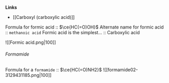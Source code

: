 **Links**
- [[Carboxyl (carboxylic acid)]] 

Formula for formic acid :: $\ce{HC(=O)OH}$
Alternate name for formic acid :: `methanoic acid`
Formic acid is the simplest... :: Carboxylic acid

![[Formic acid.png|100]]

###### Formamide
Formula for a `formamide` :: $\ce{HC(=O)NH2}$
![[formamide02-3129431185.png|100]]